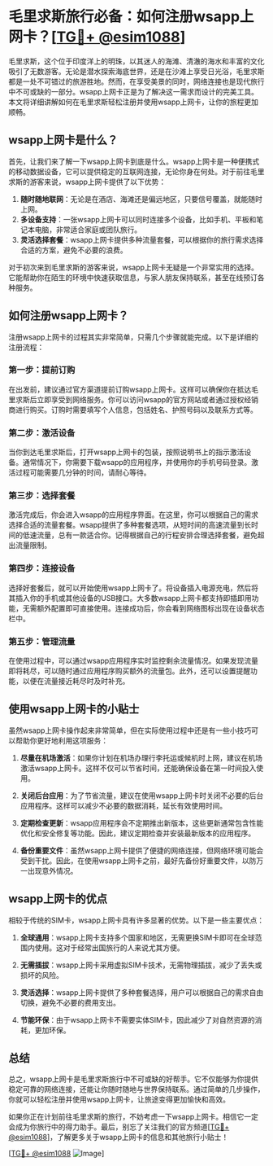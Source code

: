 # 毛里求斯旅行必备：如何注册wsapp上网卡？[[TG💪+ @esim1088](https://t.me/s/esim1088)]

毛里求斯，这个位于印度洋上的明珠，以其迷人的海滩、清澈的海水和丰富的文化吸引了无数游客。无论是潜水探索海底世界，还是在沙滩上享受日光浴，毛里求斯都是一处不可错过的旅游胜地。然而，在享受美景的同时，网络连接也是现代旅行中不可或缺的一部分。wsapp上网卡正是为了解决这一需求而设计的完美工具。本文将详细讲解如何在毛里求斯轻松注册并使用wsapp上网卡，让你的旅程更加顺畅。

## wsapp上网卡是什么？

首先，让我们来了解一下wsapp上网卡到底是什么。wsapp上网卡是一种便携式的移动数据设备，它可以提供稳定的互联网连接，无论你身在何处。对于前往毛里求斯的游客来说，wsapp上网卡提供了以下优势：

1. **随时随地联网**：无论是在酒店、海滩还是偏远地区，只要信号覆盖，就能随时上网。
2. **多设备支持**：一张wsapp上网卡可以同时连接多个设备，比如手机、平板和笔记本电脑，非常适合家庭或团队旅行。
3. **灵活选择套餐**：wsapp上网卡提供多种流量套餐，可以根据你的旅行需求选择合适的方案，避免不必要的浪费。

对于初次来到毛里求斯的游客来说，wsapp上网卡无疑是一个非常实用的选择。它能帮助你在陌生的环境中快速获取信息，与家人朋友保持联系，甚至在线预订各种服务。

## 如何注册wsapp上网卡？

注册wsapp上网卡的过程其实非常简单，只需几个步骤就能完成。以下是详细的注册流程：

### 第一步：提前订购

在出发前，建议通过官方渠道提前订购wsapp上网卡。这样可以确保你在抵达毛里求斯后立即享受到网络服务。你可以访问wsapp的官方网站或者通过授权经销商进行购买。订购时需要填写个人信息，包括姓名、护照号码以及联系方式等。

### 第二步：激活设备

当你到达毛里求斯后，打开wsapp上网卡的包装，按照说明书上的指示激活设备。通常情况下，你需要下载wsapp的应用程序，并使用你的手机号码登录。激活过程可能需要几分钟的时间，请耐心等待。

### 第三步：选择套餐

激活完成后，你会进入wsapp的应用程序界面。在这里，你可以根据自己的需求选择合适的流量套餐。wsapp提供了多种套餐选项，从短时间的高速流量到长时间的低速流量，总有一款适合你。记得根据自己的行程安排合理选择套餐，避免超出流量限制。

### 第四步：连接设备

选择好套餐后，就可以开始使用wsapp上网卡了。将设备插入电源充电，然后将其插入你的手机或其他设备的USB接口。大多数wsapp上网卡都支持即插即用功能，无需额外配置即可直接使用。连接成功后，你会看到网络图标出现在设备状态栏中。

### 第五步：管理流量

在使用过程中，可以通过wsapp应用程序实时监控剩余流量情况。如果发现流量即将耗尽，可以随时通过应用程序购买额外的流量包。此外，还可以设置提醒功能，以便在流量接近耗尽时及时补充。

## 使用wsapp上网卡的小贴士

虽然wsapp上网卡操作起来非常简单，但在实际使用过程中还是有一些小技巧可以帮助你更好地利用这项服务：

1. **尽量在机场激活**：如果你计划在机场办理行李托运或候机时上网，建议在机场激活wsapp上网卡。这样不仅可以节省时间，还能确保设备在第一时间投入使用。
   
2. **关闭后台应用**：为了节省流量，建议在使用wsapp上网卡时关闭不必要的后台应用程序。这样可以减少不必要的数据消耗，延长有效使用时间。

3. **定期检查更新**：wsapp应用程序会不定期推出新版本，这些更新通常包含性能优化和安全修复等功能。因此，建议定期检查并安装最新版本的应用程序。

4. **备份重要文件**：虽然wsapp上网卡提供了便捷的网络连接，但网络环境可能会受到干扰。因此，在使用wsapp上网卡之前，最好先备份好重要文件，以防万一出现意外情况。

## wsapp上网卡的优点

相较于传统的SIM卡，wsapp上网卡具有许多显著的优势。以下是一些主要优点：

1. **全球通用**：wsapp上网卡支持多个国家和地区，无需更换SIM卡即可在全球范围内使用。这对于经常出国旅行的人来说尤其方便。

2. **无需插拔**：wsapp上网卡采用虚拟SIM卡技术，无需物理插拔，减少了丢失或损坏的风险。

3. **灵活选择**：wsapp上网卡提供了多种套餐选择，用户可以根据自己的需求自由切换，避免不必要的费用支出。

4. **节能环保**：由于wsapp上网卡不需要实体SIM卡，因此减少了对自然资源的消耗，更加环保。

## 总结

总之，wsapp上网卡是毛里求斯旅行中不可或缺的好帮手。它不仅能够为你提供稳定可靠的网络连接，还能让你随时随地与世界保持联系。通过简单的几步操作，你就可以轻松注册并使用wsapp上网卡，让旅途变得更加愉快和高效。

如果你正在计划前往毛里求斯的旅行，不妨考虑一下wsapp上网卡。相信它一定会成为你旅行中的得力助手。最后，别忘了关注我们的官方频道[[TG💪+ @esim1088](https://t.me/s/esim1088)]，了解更多关于wsapp上网卡的信息和其他旅行小贴士！

[[TG💪+ @esim1088](https://t.me/s/esim1088) ![Image](https://i.postimg.cc/4NQfJmqS/Snipaste-2025-05-13-00-14-12.png)]